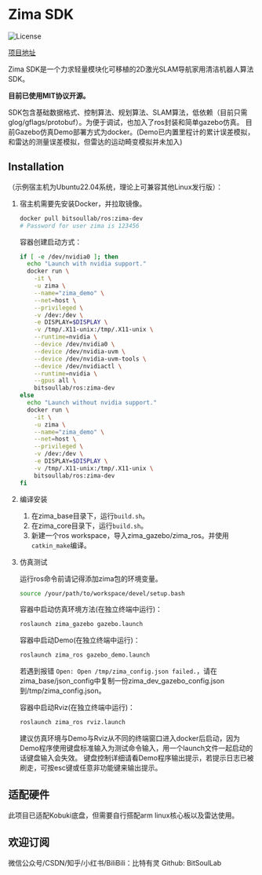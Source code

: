 # Zima SDK

![License](https://img.shields.io/badge/License-MIT-blue.svg)

[项目地址](https://github.com/BitSoulLab/ZIMA.git)

Zima SDK是一个力求轻量模块化可移植的2D激光SLAM导航家用清洁机器人算法SDK。

**目前已使用MIT协议开源。**

SDK包含基础数据格式、控制算法、规划算法、SLAM算法，低依赖（目前只需glog/gflags/protobuf）。为便于调试，也加入了ros封装和简单gazebo仿真。
目前Gazebo仿真Demo部署方式为docker。(Demo已内置里程计的累计误差模拟，和雷达的测量误差模拟，但雷达的运动畸变模拟并未加入)

## Installation

（示例宿主机为Ubuntu22.04系统，理论上可兼容其他Linux发行版）：

1. 宿主机需要先安装Docker，并拉取镜像。

    ```bash
    docker pull bitsoullab/ros:zima-dev
    # Password for user zima is 123456
    ```

    容器创建启动方式：

    ```bash
    if [ -e /dev/nvidia0 ]; then
      echo "Launch with nvidia support."
      docker run \
        -it \
        -u zima \
        --name="zima_demo" \
        --net=host \
        --privileged \
        -v /dev:/dev \
        -e DISPLAY=$DISPLAY \
        -v /tmp/.X11-unix:/tmp/.X11-unix \
        --runtime=nvidia \
        --device /dev/nvidia0 \
        --device /dev/nvidia-uvm \
        --device /dev/nvidia-uvm-tools \
        --device /dev/nvidiactl \
        --runtime=nvidia \
        --gpus all \
        bitsoullab/ros:zima-dev
    else
      echo "Launch without nvidia support."
      docker run \
        -it \
        -u zima \
        --name="zima_demo" \
        --net=host \
        --privileged \
        -v /dev:/dev \
        -e DISPLAY=$DISPLAY \
        -v /tmp/.X11-unix:/tmp/.X11-unix \
        bitsoullab/ros:zima-dev
    fi
    ```

1. 编译安装
    1. 在zima_base目录下，运行`build.sh`。
    1. 在zima_core目录下，运行`build.sh`。
    1. 新建一个ros workspace，导入zima_gazebo/zima_ros。并使用`catkin_make`编译。

1. 仿真测试

    运行ros命令前请记得添加zima包的环境变量。

    ```bash
    source /your/path/to/workspace/devel/setup.bash
    ```

    容器中启动仿真环境方法(在独立终端中运行)：

    ```bash
    roslaunch zima_gazebo gazebo.launch
    ```

    容器中启动Demo(在独立终端中运行)：

    ```bash
    roslaunch zima_ros gazebo_demo.launch
    ```

    若遇到报错 `Open: Open /tmp/zima_config.json failed.`，请在zima_base/json_config中复制一份zima_dev_gazebo_config.json到/tmp/zima_config.json。

    容器中启动Rviz(在独立终端中运行)：

    ```bash
    roslaunch zima_ros rviz.launch
    ```

    建议仿真环境与Demo与Rviz从不同的终端窗口进入docker后启动，因为Demo程序使用键盘标准输入为测试命令输入，用一个launch文件一起启动的话键盘输入会失效。
    键盘控制详细请看Demo程序输出提示，若提示日志已被刷走，可按esc键或任意非功能键来输出提示。

## 适配硬件

此项目已适配Kobuki底盘，但需要自行搭配arm linux核心板以及雷达使用。

## 欢迎订阅

微信公众号/CSDN/知乎/小红书/BiliBili：比特有灵
Github: BitSoulLab
